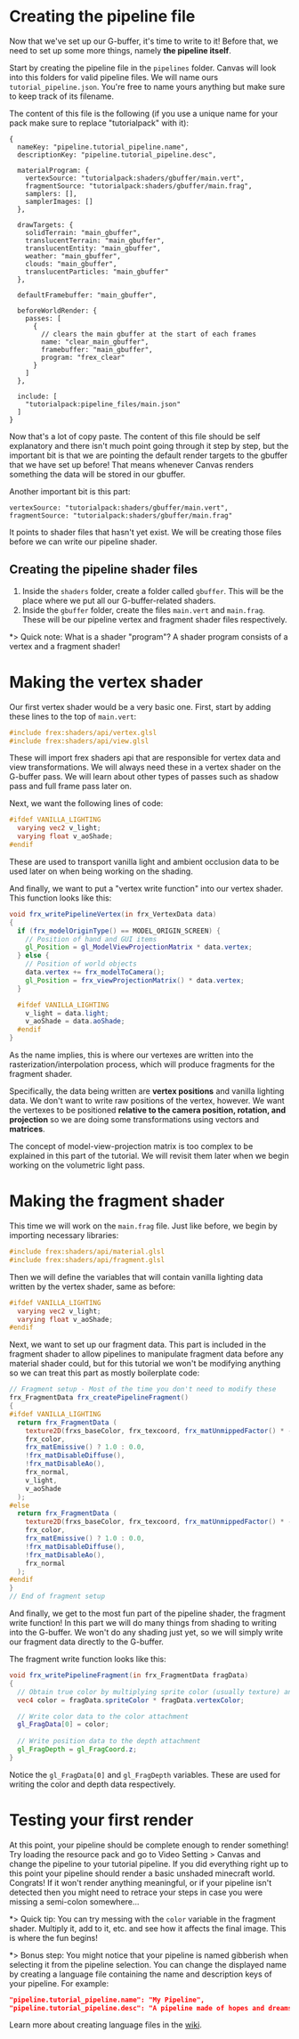 # Creating the pipeline file

Now that we've set up our G-buffer, it's time to write to it! Before that, we need to set up some more things, namely **the pipeline itself**.

Start by creating the pipeline file in the `pipelines` folder. Canvas will look into this folders for valid pipeline files. We will name ours `tutorial_pipeline.json`. You're free to name yours anything but make sure to keep track of its filename.

The content of this file is the following (if you use a unique name for your pack make sure to replace "tutorialpack" with it):
```json5
{
  nameKey: "pipeline.tutorial_pipeline.name",
  descriptionKey: "pipeline.tutorial_pipeline.desc",

  materialProgram: {
    vertexSource: "tutorialpack:shaders/gbuffer/main.vert",
    fragmentSource: "tutorialpack:shaders/gbuffer/main.frag",
    samplers: [],
    samplerImages: []
  },

  drawTargets: {
    solidTerrain: "main_gbuffer",
    translucentTerrain: "main_gbuffer",
    translucentEntity: "main_gbuffer",
    weather: "main_gbuffer",
    clouds: "main_gbuffer",
    translucentParticles: "main_gbuffer"
  },
  
  defaultFramebuffer: "main_gbuffer",
  
  beforeWorldRender: {
    passes: [
      {
        // clears the main gbuffer at the start of each frames
        name: "clear_main_gbuffer",
        framebuffer: "main_gbuffer",
        program: "frex_clear"
      }
    ]
  },

  include: [
    "tutorialpack:pipeline_files/main.json"
  ]
}
```

Now that's a lot of copy paste. The content of this file should be self explanatory and there isn't much point going through it step by step, but the important bit is that we are pointing the default render targets to the gbuffer that we have set up before! That means whenever Canvas renders something the data will be stored in our gbuffer.

Another important bit is this part:

```json5
vertexSource: "tutorialpack:shaders/gbuffer/main.vert",
fragmentSource: "tutorialpack:shaders/gbuffer/main.frag"
```

It points to shader files that hasn't yet exist. We will be creating those files before we can write our pipeline shader.

## Creating the pipeline shader files

1. Inside the `shaders` folder, create a folder called `gbuffer`. This will be the place where we put all our G-buffer-related shaders.
2. Inside the `gbuffer` folder, create the files `main.vert` and `main.frag`. These will be our pipeline vertex and fragment shader files respectively.

*> Quick note: What is a shader "program"? A shader program consists of a vertex and a fragment shader!

# Making the vertex shader

Our first vertex shader would be a very basic one. First, start by adding these lines to the top of `main.vert`:

```glsl
#include frex:shaders/api/vertex.glsl
#include frex:shaders/api/view.glsl
```

These will import frex shaders api that are responsible for vertex data and view transformations. We will always need these in a vertex shader on the G-buffer pass. We will learn about other types of passes such as shadow pass and full frame pass later on.

Next, we want the following lines of code:

```glsl
#ifdef VANILLA_LIGHTING
  varying vec2 v_light;
  varying float v_aoShade;
#endif
```

These are used to transport vanilla light and ambient occlusion data to be used later on when being working on the shading.

And finally, we want to put a "vertex write function" into our vertex shader. This function looks like this:

```glsl
void frx_writePipelineVertex(in frx_VertexData data)
{
  if (frx_modelOriginType() == MODEL_ORIGIN_SCREEN) {
    // Position of hand and GUI items
    gl_Position = gl_ModelViewProjectionMatrix * data.vertex;
  } else {
    // Position of world objects
    data.vertex += frx_modelToCamera();
    gl_Position = frx_viewProjectionMatrix() * data.vertex;
  }

  #ifdef VANILLA_LIGHTING
    v_light = data.light;
    v_aoShade = data.aoShade;
  #endif
}
```

As the name implies, this is where our vertexes are written into the rasterization/interpolation process, which will produce fragments for the fragment shader.

Specifically, the data being written are **vertex positions** and vanilla lighting data. We don't want to write raw positions of the vertex, however. We want the vertexes to be positioned **relative to the camera position, rotation, and projection** so we are doing some transformations using vectors and **matrices**.

The concept of model-view-projection matrix is too complex to be explained in this part of the tutorial. We will revisit them later when we begin working on the volumetric light pass.

# Making the fragment shader

This time we will work on the `main.frag` file. Just like before, we begin by importing necessary libraries:

```glsl
#include frex:shaders/api/material.glsl
#include frex:shaders/api/fragment.glsl
```

Then we will define the variables that will contain vanilla lighting data written by the vertex shader, same as before:

```glsl
#ifdef VANILLA_LIGHTING
  varying vec2 v_light;
  varying float v_aoShade;
#endif
```

Next, we want to set up our fragment data. This part is included in the fragment shader to allow pipelines to manipulate fragment data before any material shader could, but for this tutorial we won't be modifying anything so we can treat this part as mostly boilerplate code:

```glsl
// Fragment setup - Most of the time you don't need to modify these
frx_FragmentData frx_createPipelineFragment()
{
#ifdef VANILLA_LIGHTING
  return frx_FragmentData (
    texture2D(frxs_baseColor, frx_texcoord, frx_matUnmippedFactor() * -4.0),
    frx_color,
    frx_matEmissive() ? 1.0 : 0.0,
    !frx_matDisableDiffuse(),
    !frx_matDisableAo(),
    frx_normal,
    v_light,
    v_aoShade
  );
#else
  return frx_FragmentData (
    texture2D(frxs_baseColor, frx_texcoord, frx_matUnmippedFactor() * -4.0),
    frx_color,
    frx_matEmissive() ? 1.0 : 0.0,
    !frx_matDisableDiffuse(),
    !frx_matDisableAo(),
    frx_normal
  );
#endif
}
// End of fragment setup
```

And finally, we get to the most fun part of the pipeline shader, the fragment write function! In this part we will do many things from shading to writing into the G-buffer. We won't do any shading just yet, so we will simply write our fragment data directly to the G-buffer.

The fragment write function looks like this:
```glsl
void frx_writePipelineFragment(in frx_FragmentData fragData)
{
  // Obtain true color by multiplying sprite color (usually texture) and vertex color (usually biome color)
  vec4 color = fragData.spriteColor * fragData.vertexColor;

  // Write color data to the color attachment
  gl_FragData[0] = color;
  
  // Write position data to the depth attachment
  gl_FragDepth = gl_FragCoord.z;
}
```

Notice the `gl_FragData[0]` and `gl_FragDepth` variables. These are used for writing the color and depth data respectively.

# Testing your first render

At this point, your pipeline should be complete enough to render something! Try loading the resource pack and go to Video Setting > Canvas and change the pipeline to your tutorial pipeline. If you did everything right up to this point your pipeline should render a basic unshaded minecraft world. Congrats! If it won't render anything meaningful, or if your pipeline isn't detected then you might need to retrace your steps in case you were missing a semi-colon somewhere...

*> Quick tip: You can try messing with the `color` variable in the fragment shader. Multiply it, add to it, etc. and see how it affects the final image. This is where the fun begins!

*> Bonus step: You might notice that your pipeline is named gibberish when selecting it from the pipeline selection. You can change the displayed name by creating a language file containing the name and description keys of your pipeline. For example:
```json
"pipeline.tutorial_pipeline.name": "My Pipeline",
"pipeline.tutorial_pipeline.desc": "A pipeline made of hopes and dreams"
```
Learn more about creating language files in the [wiki](https://minecraft.fandom.com/wiki/Resource_Pack#Language).